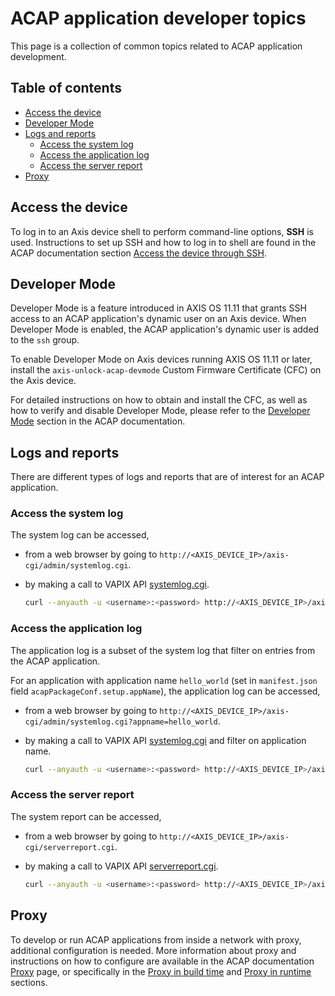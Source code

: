 <!-- omit from toc -->
# ACAP application developer topics

This page is a collection of common topics related to ACAP application
development.

<!-- omit from toc -->
## Table of contents

- [Access the device](#access-the-device)
- [Developer Mode](#developer-mode)
- [Logs and reports](#logs-and-reports)
  - [Access the system log](#access-the-system-log)
  - [Access the application log](#access-the-application-log)
  - [Access the server report](#access-the-server-report)
- [Proxy](#proxy)

## Access the device

To log in to an Axis device shell to perform command-line options, **SSH** is
used. Instructions to set up SSH and how to log in to shell are found in the
ACAP documentation section [Access the device through
SSH][access-device-through-ssh].

## Developer Mode

Developer Mode is a feature introduced in AXIS OS 11.11 that grants SSH access
to an ACAP application's dynamic user on an Axis device. When Developer Mode is
enabled, the ACAP application's dynamic user is added to the `ssh` group.

To enable Developer Mode on Axis devices running AXIS OS 11.11 or later, install
the `axis-unlock-acap-devmode` Custom Firmware Certificate (CFC) on the Axis
device.

For detailed instructions on how to obtain and install the CFC, as well as how to
verify and disable Developer Mode, please refer to the [Developer Mode][developer-mode]
section in the ACAP documentation.

## Logs and reports

There are different types of logs and reports that are of interest for an ACAP
application.

### Access the system log

The system log can be accessed,

- from a web browser by going to `http://<AXIS_DEVICE_IP>/axis-cgi/admin/systemlog.cgi`.
- by making a call to VAPIX API [systemlog.cgi][system-log-cgi].

  ```sh
  curl --anyauth -u <username>:<password> http://<AXIS_DEVICE_IP>/axis-cgi/admin/systemlog.cgi
  ```

### Access the application log

The application log is a subset of the system log that filter on entries from
the ACAP application.

For an application with application name `hello_world` (set in `manifest.json`
field `acapPackageConf.setup.appName`), the application log can be accessed,

- from a web browser by going to `http://<AXIS_DEVICE_IP>/axis-cgi/admin/systemlog.cgi?appname=hello_world`.
- by making a call to VAPIX API [systemlog.cgi][system-log-cgi] and filter on application name.

   ```sh
   curl --anyauth -u <username>:<password> http://<AXIS_DEVICE_IP>/axis-cgi/admin/systemlog.cgi?appname=hello_world
   ```

### Access the server report

The system report can be accessed,

- from a web browser by going to `http://<AXIS_DEVICE_IP>/axis-cgi/serverreport.cgi`.
- by making a call to VAPIX API [serverreport.cgi][server-report-cgi].

   ```sh
   curl --anyauth -u <username>:<password> http://<AXIS_DEVICE_IP>/axis-cgi/serverreport.cgi
   ```

## Proxy

To develop or run ACAP applications from inside a network with proxy, additional
configuration is needed. More information about proxy and instructions on
how to configure are available in the ACAP documentation [Proxy][proxy] page, or
specifically in the [Proxy in build time][proxy-in-build-time] and
[Proxy in runtime][proxy-in-runtime] sections.

<!-- Links to external references -->
<!-- markdownlint-disable MD034 -->
[access-device-through-ssh]: https://developer.axis.com/acap/get-started/set-up-developer-environment/set-up-device-advanced/#access-the-device-through-ssh
[developer-mode]: https://developer.axis.com/acap/get-started/set-up-developer-environment/set-up-device-advanced/#disable-developer-mode
[server-report-cgi]: https://www.axis.com/vapix-library/subjects/t10175981/section/t10036044/display?section=t10036044-t10003915
[system-log-cgi]: https://www.axis.com/vapix-library/subjects/t10175981/section/t10036044/display?section=t10036044-t10003913
[proxy]: https://developer.axis.com/acap/develop/proxy
[proxy-in-build-time]: https://developer.axis.com/acap/develop/proxy/#proxy-in-build-time
[proxy-in-runtime]: https://developer.axis.com/acap/develop/proxy/#proxy-in-runtime
<!-- markdownlint-enable MD034 -->
